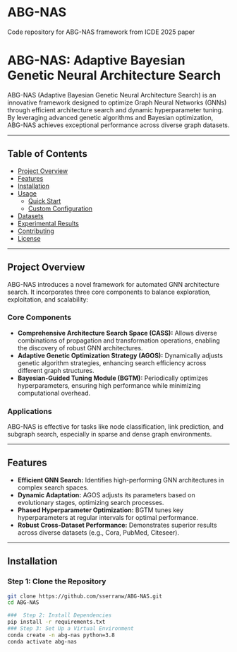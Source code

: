 # ABG-NAS
Code repository for ABG-NAS framework from ICDE 2025 paper
# ABG-NAS: Adaptive Bayesian Genetic Neural Architecture Search

ABG-NAS (Adaptive Bayesian Genetic Neural Architecture Search) is an innovative framework designed to optimize Graph Neural Networks (GNNs) through efficient architecture search and dynamic hyperparameter tuning. By leveraging advanced genetic algorithms and Bayesian optimization, ABG-NAS achieves exceptional performance across diverse graph datasets.

---

## Table of Contents
- [Project Overview](#project-overview)
- [Features](#features)
- [Installation](#installation)
- [Usage](#usage)
  - [Quick Start](#quick-start)
  - [Custom Configuration](#custom-configuration)
- [Datasets](#datasets)
- [Experimental Results](#experimental-results)
- [Contributing](#contributing)
- [License](#license)

---

## Project Overview

ABG-NAS introduces a novel framework for automated GNN architecture search. It incorporates three core components to balance exploration, exploitation, and scalability:

### Core Components
- **Comprehensive Architecture Search Space (CASS):** Allows diverse combinations of propagation and transformation operations, enabling the discovery of robust GNN architectures.
- **Adaptive Genetic Optimization Strategy (AGOS):** Dynamically adjusts genetic algorithm strategies, enhancing search efficiency across different graph structures.
- **Bayesian-Guided Tuning Module (BGTM):** Periodically optimizes hyperparameters, ensuring high performance while minimizing computational overhead.

### Applications
ABG-NAS is effective for tasks like node classification, link prediction, and subgraph search, especially in sparse and dense graph environments.

---

## Features
- **Efficient GNN Search:** Identifies high-performing GNN architectures in complex search spaces.
- **Dynamic Adaptation:** AGOS adjusts its parameters based on evolutionary stages, optimizing search processes.
- **Phased Hyperparameter Optimization:** BGTM tunes key hyperparameters at regular intervals for optimal performance.
- **Robust Cross-Dataset Performance:** Demonstrates superior results across diverse datasets (e.g., Cora, PubMed, Citeseer).

---

## Installation

### Step 1: Clone the Repository
```bash
git clone https://github.com/sserranw/ABG-NAS.git
cd ABG-NAS

###  Step 2: Install Dependencies
pip install -r requirements.txt
### Step 3: Set Up a Virtual Environment
conda create -n abg-nas python=3.8
conda activate abg-nas
